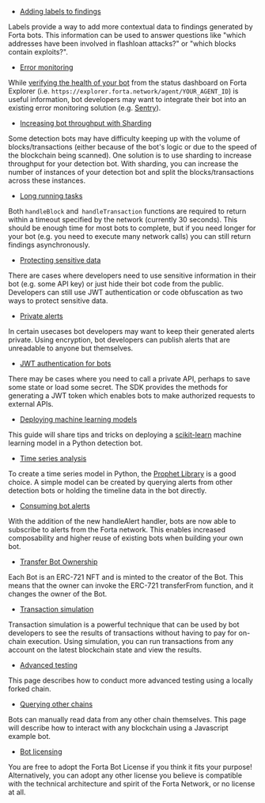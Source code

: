 
* [Adding labels to findings](https://docs.forta.network/en/latest/labels/)

Labels provide a way to add more contextual data to findings generated by Forta bots. This information can be used to answer questions like "which addresses have been involved in flashloan attacks?" or "which blocks contain exploits?". 



* [Error monitoring](https://docs.forta.network/en/latest/error-monitoring/)

While [verifying the health of your bot](https://docs.forta.network/en/latest/maintaining/#verifying-bot-health) from the status dashboard on Forta Explorer (i.e. `https://explorer.forta.network/agent/YOUR_AGENT_ID`) is useful information, bot developers may want to integrate their bot into an existing error monitoring solution (e.g. [Sentry](https://sentry.io/)).



* [Increasing bot throughput with Sharding](https://docs.forta.network/en/latest/sharding/)

Some detection bots may have difficulty keeping up with the volume of blocks/transactions (either because of the bot's logic or due to the speed of the blockchain being scanned). One solution is to use sharding to increase throughput for your detection bot. With sharding, you can increase the number of instances of your detection bot and split the blocks/transactions across these instances.



* [Long running tasks](https://docs.forta.network/en/latest/long-running-tasks/)

Both `handleBlock` and` handleTransaction` functions are required to return within a timeout specified by the network (currently 30 seconds). This should be enough time for most bots to complete, but if you need longer for your bot (e.g. you need to execute many network calls) you can still return findings asynchronously.



* [Protecting sensitive data](https://docs.forta.network/en/latest/sensitive-data/)

There are cases where developers need to use sensitive information in their bot (e.g. some API key) or just hide their bot code from the public. Developers can still use JWT authentication or code obfuscation as two ways to protect sensitive data.



* [Private alerts](https://docs.forta.network/en/latest/private-alerts/)

In certain usecases bot developers may want to keep their generated alerts private. Using encryption, bot developers can publish alerts that are unreadable to anyone but themselves.



* [JWT authentication for bots](https://docs.forta.network/en/latest/jwt-auth/)

There may be cases where you need to call a private API, perhaps to save some state or load some secret. The SDK provides the methods for generating a JWT token which enables bots to make authorized requests to external APIs.



* [Deploying machine learning models](https://docs.forta.network/en/latest/deploying-ml-models/)

This guide will share tips and tricks on deploying a [scikit-learn](https://scikit-learn.org/stable/index.html) machine learning model in a Python detection bot.



* [Time series analysis](https://docs.forta.network/en/latest/time-series-analysis/)

To create a time series model in Python, the [Prophet Library](https://facebook.github.io/prophet/docs/quick_start.html) is a good choice. A simple model can be created by querying alerts from other detection bots or holding the timeline data in the bot directly.



* [Consuming bot alerts](https://docs.forta.network/en/latest/handle-alert/)

With the addition of the new handleAlert handler, bots are now able to subscribe to alerts from the Forta network. This enables increased composability and higher reuse of existing bots when building your own bot.



* [Transfer Bot Ownership](https://docs.forta.network/en/latest/bot-transfer-ownership/)

Each Bot is an ERC-721 NFT and is minted to the creator of the Bot. This means that the owner can invoke the ERC-721 transferFrom function, and it changes the owner of the Bot.



* [Transaction simulation](https://docs.forta.network/en/latest/tx-simulation/)

Transaction simulation is a powerful technique that can be used by bot developers to see the results of transactions without having to pay for on-chain execution. Using simulation, you can run transactions from any account on the latest blockchain state and view the results.



* [Advanced testing](https://docs.forta.network/en/latest/advanced-testing/)

This page describes how to conduct more advanced testing using a locally forked chain.



* [Querying other chains](https://docs.forta.network/en/latest/querying-chains/)

Bots can manually read data from any other chain themselves. This page will describe how to interact with any blockchain using a Javascript example bot. 



* <span style="text-decoration:underline;">Bot licensing </span>

You are free to adopt the Forta Bot License if you think it fits your purpose! Alternatively, you can adopt any other license you believe is compatible with the technical architecture and spirit of the Forta Network, or no license at all.
